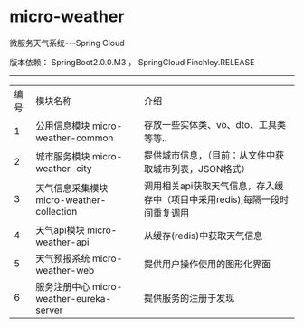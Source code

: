 # micro-weather
微服务天气系统---Spring Cloud

版本依赖： SpringBoot2.0.0.M3 ， SpringCloud Finchley.RELEASE

<hr/>
<table>
  <tr>
    <td>编号</td>
    <td>模块名称</td>
    <td>介绍</td>
  </tr>
  
   <tr>
    <td>1</td>
    <td>公用信息模块  micro-weather-common</td>
    <td>存放一些实体类、vo、dto、工具类等等..</td>
  </tr>
  
  <tr>
    <td>2</td>
    <td>城市服务模块 micro-weather-city</td>
    <td>提供城市信息，（目前：从文件中获取城市列表，JSON格式）</td>
  </tr>
  
  <tr>
    <td>3</td>
    <td>天气信息采集模块 micro-weather-collection</td>
    <td>调用相关api获取天气信息，存入缓存中（项目中采用redis),每隔一段时间重复调用</td>
  </tr>
  
  <tr>
    <td>4</td>
    <td>天气api模块 micro-weather-api</td>
    <td>从缓存(redis)中获取天气信息</td>
  </tr>
  
  <tr>
    <td>5</td>
    <td>天气预报系统 micro-weather-web</td>
    <td>提供用户操作使用的图形化界面</td>
  </tr>
  
  <tr>
      <td>6</td>
      <td>服务注册中心 micro-weather-eureka-server</td>
      <td>提供服务的注册于发现</td>
    </tr>
  
  
</table>
